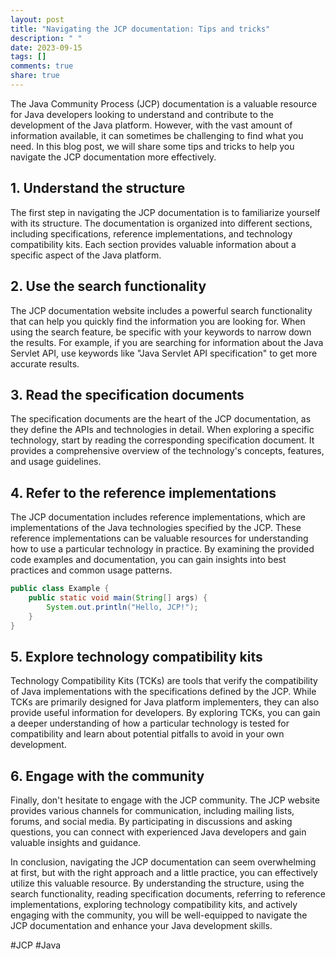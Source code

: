 ```yaml
---
layout: post
title: "Navigating the JCP documentation: Tips and tricks"
description: " "
date: 2023-09-15
tags: []
comments: true
share: true
---
```


The Java Community Process (JCP) documentation is a valuable resource for Java developers looking to understand and contribute to the development of the Java platform. However, with the vast amount of information available, it can sometimes be challenging to find what you need. In this blog post, we will share some tips and tricks to help you navigate the JCP documentation more effectively.

## 1. Understand the structure

The first step in navigating the JCP documentation is to familiarize yourself with its structure. The documentation is organized into different sections, including specifications, reference implementations, and technology compatibility kits. Each section provides valuable information about a specific aspect of the Java platform.

## 2. Use the search functionality

The JCP documentation website includes a powerful search functionality that can help you quickly find the information you are looking for. When using the search feature, be specific with your keywords to narrow down the results. For example, if you are searching for information about the Java Servlet API, use keywords like "Java Servlet API specification" to get more accurate results.

## 3. Read the specification documents

The specification documents are the heart of the JCP documentation, as they define the APIs and technologies in detail. When exploring a specific technology, start by reading the corresponding specification document. It provides a comprehensive overview of the technology's concepts, features, and usage guidelines.

## 4. Refer to the reference implementations

The JCP documentation includes reference implementations, which are implementations of the Java technologies specified by the JCP. These reference implementations can be valuable resources for understanding how to use a particular technology in practice. By examining the provided code examples and documentation, you can gain insights into best practices and common usage patterns.

```java
public class Example {
    public static void main(String[] args) {
        System.out.println("Hello, JCP!");
    }
}
```

## 5. Explore technology compatibility kits

Technology Compatibility Kits (TCKs) are tools that verify the compatibility of Java implementations with the specifications defined by the JCP. While TCKs are primarily designed for Java platform implementers, they can also provide useful information for developers. By exploring TCKs, you can gain a deeper understanding of how a particular technology is tested for compatibility and learn about potential pitfalls to avoid in your own development.

## 6. Engage with the community

Finally, don't hesitate to engage with the JCP community. The JCP website provides various channels for communication, including mailing lists, forums, and social media. By participating in discussions and asking questions, you can connect with experienced Java developers and gain valuable insights and guidance.

In conclusion, navigating the JCP documentation can seem overwhelming at first, but with the right approach and a little practice, you can effectively utilize this valuable resource. By understanding the structure, using the search functionality, reading specification documents, referring to reference implementations, exploring technology compatibility kits, and actively engaging with the community, you will be well-equipped to navigate the JCP documentation and enhance your Java development skills.

#JCP #Java